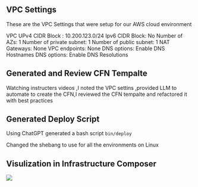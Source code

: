 ## VPC Settings

These are the VPC Settings that were setup for our AWS cloud environment

VPC UPv4 CIDR Block : 10.200.123.0/24
Ipv6 CIDR Block: No
Number of AZs: 1
Number of private subnet: 1
Number of public subnet: 1
NAT Gateways: None
VPC endpoints: None
DNS options: Enable DNS Hostnames
DNS options: Enable DNS Resolutions

## Generated and Review CFN Tempalte

Watching instructers videos ,I noted the  VPC settins ,provided  LLM to automate to create the CFN,I reviewed the CFN tempalte and refactored it with best practices

## Generated Deploy Script

Using ChatGPT generated a bash script `bin/deploy`

Changed the shebang to use for all the environments on Linux


## Visulization in Infrastructure Composer

![](assets/aws_infr_composer.png)
